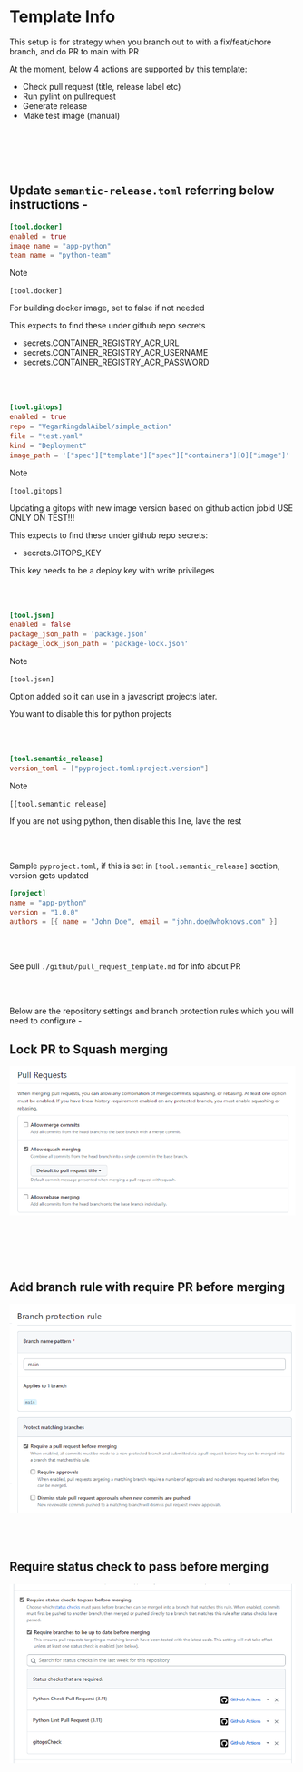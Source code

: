 # Template Info

This setup is for strategy when you branch out to with a fix/feat/chore branch, and do PR to main with PR

At the moment, below 4 actions are supported by this template:
- Check pull request (title, release label etc)
- Run pylint on pullrequest
- Generate release
- Make test image (manual)

<br/><br/><br/><br/>

## Update `semantic-release.toml` referring below instructions -

```toml
[tool.docker]
enabled = true
image_name = "app-python"
team_name = "python-team"
```
> [!NOTE]
> `[tool.docker]`
> 
> For building docker image, set to false if not needed
>
> This expects to find these under github repo secrets
> * secrets.CONTAINER_REGISTRY_ACR_URL 
> * secrets.CONTAINER_REGISTRY_ACR_USERNAME
> * secrets.CONTAINER_REGISTRY_ACR_PASSWORD

<br/><br/>

```toml
[tool.gitops]
enabled = true
repo = "VegarRingdalAibel/simple_action"
file = "test.yaml"
kind = "Deployment"
image_path = '["spec"]["template"]["spec"]["containers"][0]["image"]'
```

> [!NOTE]
> `[tool.gitops]`
> 
> Updating a gitops with new image version based on github action jobid
> USE ONLY ON TEST!!!
>
> This expects to find these under github repo secrets:
> * secrets.GITOPS_KEY
> 
> This key needs to be a deploy key with write privileges

<br/><br/>

```toml
[tool.json]
enabled = false
package_json_path = 'package.json'
package_lock_json_path = 'package-lock.json'
```

> [!NOTE]
> `[tool.json]`
> 
> Option added so it can use in a javascript projects later.
> 
> You want to disable this for python projects

<br/><br/>

```toml
[tool.semantic_release]
version_toml = ["pyproject.toml:project.version"]
```

> [!NOTE]
> `[[tool.semantic_release]`
> 
> If you are not using python, then disable this line, lave the rest


<br/><br/>

Sample `pyproject.toml`, if this is set in `[tool.semantic_release]` section, version gets updated
```toml
[project]
name = "app-python"
version = "1.0.0"
authors = [{ name = "John Doe", email = "john.doe@whoknows.com" }]
```

<br/><br/>

See pull `./github/pull_request_template.md` for info about PR

<br /><br />

Below are the repository settings and branch protection rules which you will need to configure -

## Lock PR to Squash merging

![Pull_request_merge](https://github.com/Aibel365/python-app-template/blob/d5a219f73a91d787e242e775880be59e08beee8a/images/PR.png)

<br /><br /><br /><br />

## Add branch rule with require PR before merging

![Branch_Protection](https://github.com/Aibel365/python-app-template/blob/d5a219f73a91d787e242e775880be59e08beee8a/images/BP_Rule.png)
<br /><br /><br /><br />

## Require status check to pass before merging


![Status_Check](https://github.com/Aibel365/python-app-template/blob/d5a219f73a91d787e242e775880be59e08beee8a/images/status_check.png)
<br /><br /><br /><br />


